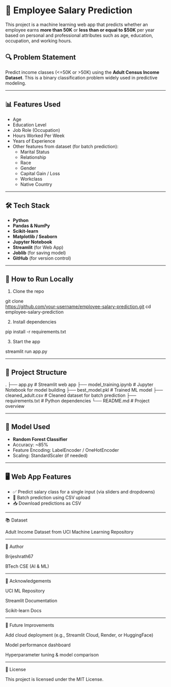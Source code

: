# 🧠 Employee Salary Prediction

This project is a machine learning web app that predicts whether an employee earns **more than 50K** or **less than or equal to $50K** per year based on personal and professional attributes such as age, education, occupation, and working hours.

## 🔍 Problem Statement

Predict income classes (<=50K or >50K) using the **Adult Census Income Dataset**. This is a binary classification problem widely used in predictive modeling.

---

## 📊 Features Used

- Age  
- Education Level  
- Job Role (Occupation)  
- Hours Worked Per Week  
- Years of Experience  
- Other features from dataset (for batch prediction):  
  - Marital Status  
  - Relationship  
  - Race  
  - Gender  
  - Capital Gain / Loss  
  - Workclass  
  - Native Country  

---

## 🛠️ Tech Stack

- **Python**
- **Pandas & NumPy**
- **Scikit-learn**
- **Matplotlib / Seaborn**
- **Jupyter Notebook**
- **Streamlit** (for Web App)
- **Joblib** (for saving model)
- **GitHub** (for version control)

---

## 🚀 How to Run Locally

1. Clone the repo

git clone  
https://github.com/your-username/employee-salary-prediction.git cd employee-salary-prediction

2. Install dependencies

pip install -r requirements.txt

3. Start the app

streamlit run app.py

---

## 📂 Project Structure

. ├── app.py                    # Streamlit web app ├── model_training.ipynb     # Jupyter Notebook for model building ├── best_model.pkl           # Trained ML model ├── cleaned_adult.csv        # Cleaned dataset for batch prediction ├── requirements.txt         # Python dependencies └── README.md                # Project overview

---

## 🧪 Model Used

- **Random Forest Classifier**  
- Accuracy: ~85%  
- Feature Encoding: LabelEncoder / OneHotEncoder  
- Scaling: StandardScaler (if needed)

---

## 🖥️ Web App Features

- ✅ Predict salary class for a single input (via sliders and dropdowns)
- 📁 Batch prediction using CSV upload
- 📥 Download predictions as CSV

---

📚 Dataset

Adult Income Dataset from UCI Machine Learning Repository



---
👤 Author

Brijeshrath67

BTech CSE (AI & ML)


---

🌟 Acknowledgements

UCI ML Repository

Streamlit Documentation

Scikit-learn Docs



---

📌 Future Improvements

Add cloud deployment (e.g., Streamlit Cloud, Render, or HuggingFace)

Model performance dashboard

Hyperparameter tuning & model comparison



---

📄 License

This project is licensed under the MIT License.
